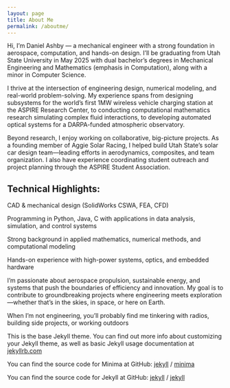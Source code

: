 ```yaml
---
layout: page
title: About Me
permalink: /aboutme/
---
```


Hi, I’m Daniel Ashby — a mechanical engineer with a strong foundation in aerospace, computation, and hands-on design. I’ll be graduating from Utah State University in May 2025 with dual bachelor’s degrees in Mechanical Engineering and Mathematics (emphasis in Computation), along with a minor in Computer Science.

I thrive at the intersection of engineering design, numerical modeling, and real-world problem-solving. My experience spans from designing subsystems for the world’s first 1MW wireless vehicle charging station at the ASPIRE Research Center, to conducting computational mathematics research simulating complex fluid interactions, to developing automated optical systems for a DARPA-funded atmospheric observatory.

Beyond research, I enjoy working on collaborative, big-picture projects. As a founding member of Aggie Solar Racing, I helped build Utah State’s solar car design team—leading efforts in aerodynamics, composites, and team organization. I also have experience coordinating student outreach and project planning through the ASPIRE Student Association.

## Technical Highlights:

CAD & mechanical design (SolidWorks CSWA, FEA, CFD)

Programming in Python, Java, C with applications in data analysis, simulation, and control systems

Strong background in applied mathematics, numerical methods, and computational modeling

Hands-on experience with high-power systems, optics, and embedded hardware

I’m passionate about aerospace propulsion, sustainable energy, and systems that push the boundaries of efficiency and innovation. My goal is to contribute to groundbreaking projects where engineering meets exploration—whether that’s in the skies, in space, or here on Earth.

When I’m not engineering, you’ll probably find me tinkering with radios, building side projects, or working outdoors


This is the base Jekyll theme. You can find out more info about customizing your Jekyll theme, as well as basic Jekyll usage documentation at [jekyllrb.com](https://jekyllrb.com/)

You can find the source code for Minima at GitHub:
[jekyll][jekyll-organization] /
[minima](https://github.com/jekyll/minima)

You can find the source code for Jekyll at GitHub:
[jekyll][jekyll-organization] /
[jekyll](https://github.com/jekyll/jekyll)


[jekyll-organization]: https://github.com/jekyll
